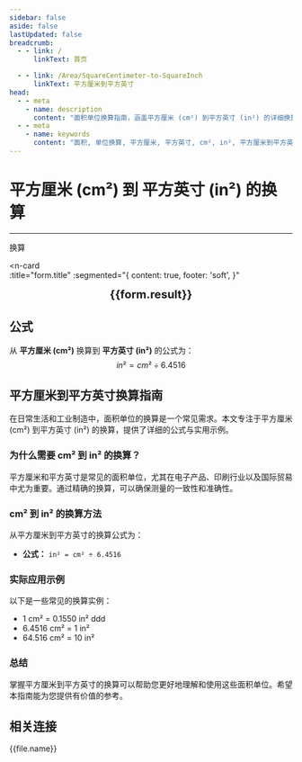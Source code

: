 ```yaml
---
sidebar: false
aside: false
lastUpdated: false
breadcrumb:
  - - link: /
      linkText: 首页

  - - link: /Area/SquareCentimeter-to-SquareInch
      linkText: 平方厘米到平方英寸
head:
  - - meta
    - name: description
      content: "面积单位换算指南，涵盖平方厘米 (cm²) 到平方英寸 (in²) 的详细换算公式与说明。"
  - - meta
    - name: keywords
      content: "面积, 单位换算, 平方厘米, 平方英寸, cm², in², 平方厘米到平方英寸, 面积换算指南, 平方厘米到平方英寸换算, 平方厘米转平方英寸, cm²到in²换算, 平方厘米平方英寸转换, 面积单位换算, 平方厘米换算平方英寸, 平方英寸平方厘米换算, cm²转in², 平方厘米到平方英寸转换器, 面积换算工具, 平方厘米平方英寸计算, 平方英寸换算平方厘米, in²到cm²换算, 面积单位转换, 平方厘米平方英寸对照, 平方英寸平方厘米计算器, 面积换算公式, 平方厘米转换平方英寸, 平方英寸换算器, 平方厘米计算平方英寸, cm²平方英寸换算, 面积单位对照表, 平方厘米到平方英寸公式, 平方英寸面积换算, 平方厘米平方英寸转换工具, 面积换算计算器, cm²转换in², 平方厘米平方英寸换算表"
---
```

# 平方厘米 (cm²) 到 平方英寸 (in²) 的换算
---
<script setup>
import { onMounted, reactive, inject, ref } from 'vue'
import { NButton, NForm, NFormItem, NInput, NInputNumber, NSelect, NCard, useMessage,NGrid ,NGi } from 'naive-ui'
import { defineClientComponent } from 'vitepress'
import { Area } from '../../files';
const seoKey = [
  '平方厘米到平方英寸换算',
  '平方厘米转平方英寸',
  'cm²到in²换算',
  '平方厘米平方英寸转换',
  '面积单位换算',
  '平方厘米换算平方英寸',
  '平方英寸平方厘米换算',
  'cm²转in²',
  '平方厘米到平方英寸转换器',
  '面积换算工具',
  '平方厘米平方英寸计算',
  '平方英寸换算平方厘米',
  'in²到cm²换算',
  '面积单位转换',
  '平方厘米平方英寸对照',
  '平方英寸平方厘米计算器',
  '面积换算公式',
  '平方厘米转换平方英寸',
  '平方英寸换算器',
  '平方厘米计算平方英寸',
  'cm²平方英寸换算',
  '面积单位对照表',
  '平方厘米到平方英寸公式',
  '平方英寸面积换算',
  '平方厘米平方英寸转换工具',
  '面积换算计算器',
  'cm²转换in²',
  '平方厘米平方英寸换算表'
]

const convert = inject('convert')

const form = reactive({
  number: null,
  result: '',
  title: '平方厘米 (cm²) 到 平方英寸 (in²) 的换算',
})

const convertHandler = () => {
  if (form.number !== null && !isNaN(form.number)) {
    const convertedValue = parseFloat(form.number) / 6.4516
    form.result = `${form.number}cm² = ${convertedValue.toFixed(4)}in²`
  } else {
    form.result = '请输入有效的数值。'
  }
}
</script>

<n-form size="large" :model="form">
  <n-form-item label="平方厘米 (cm²)">
    <n-input-number v-model:value="form.number" placeholder="输入平方厘米" style="width: 100%" />
  </n-form-item>
  <n-form-item>
    <n-button type="info" @click="convertHandler" block>换算</n-button>
  </n-form-item>
</n-form>

<n-card  
  :title="form.title"
  :segmented="{
    content: true,
    footer: 'soft',
  }"
>
  <div  style="text-align:center;font-size:20px;">
    <strong>{{form.result}}</strong>
  </div>
    <template #footer>
    <div>
      <span v-for="item of seoKey">{{item}}，</span>
    </div>
  </template>
</n-card>

## 公式

从 **平方厘米 (cm²)** 换算到 **平方英寸 (in²)** 的公式为：
$$ in² = cm² \div 6.4516 $$

## 平方厘米到平方英寸换算指南

在日常生活和工业制造中，面积单位的换算是一个常见需求。本文专注于平方厘米 (cm²) 到平方英寸 (in²) 的换算，提供了详细的公式与实用示例。

### 为什么需要 cm² 到 in² 的换算？

平方厘米和平方英寸是常见的面积单位，尤其在电子产品、印刷行业以及国际贸易中尤为重要。通过精确的换算，可以确保测量的一致性和准确性。

### cm² 到 in² 的换算方法

从平方厘米到平方英寸的换算公式为：

- **公式：** `in² = cm² ÷ 6.4516`

### 实际应用示例

以下是一些常见的换算实例：

- 1 cm² = 0.1550 in²
ddd
- 6.4516 cm² = 1 in²
- 64.516 cm² = 10 in²

### 总结

掌握平方厘米到平方英寸的换算可以帮助您更好地理解和使用这些面积单位。希望本指南能为您提供有价值的参考。

## 相关连接
<n-grid x-gap="12" :cols="2">
  <n-gi v-for="(file, index) in Area" :key="index">
    <n-button
      text
      tag="a"
      :href="file.path"
      type="info"
    >
      {{file.name}}
    </n-button>
  </n-gi>
</n-grid>